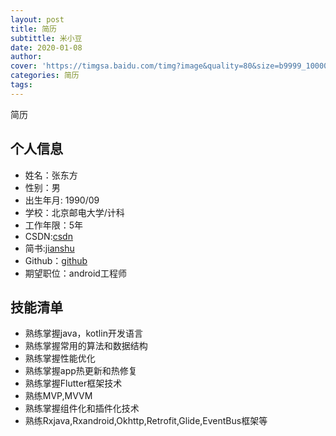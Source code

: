 ```yaml
---
layout: post
title: 简历
subtittle: 米小豆
date: 2020-01-08
author: 
cover: 'https://timgsa.baidu.com/timg?image&quality=80&size=b9999_10000&sec=1573713993947&di=9e6251aebf7e0b5be75f171f7e295395&imgtype=0&src=http%3A%2F%2Fpic1.win4000.com%2Fwallpaper%2F4%2F58425ddc7f0e2.jpg'
categories: 简历
tags:  
---
```

简历
## 个人信息
* 姓名：张东方
* 性别：男
* 出生年月: 1990/09
* 学校：北京邮电大学/计科
* 工作年限：5年
* CSDN:[csdn](https://blog.csdn.net/zxwd2015)
* 简书:[jianshu](https://www.jianshu.com/u/8e994d48118c)
* Github：[github](https://github.com/mixiaodou)
* 期望职位：android工程师
## 技能清单
* 熟练掌握java，kotlin开发语言
* 熟练掌握常用的算法和数据结构
* 熟练掌握性能优化
* 熟练掌握app热更新和热修复
* 熟练掌握Flutter框架技术
* 熟练MVP,MVVM
* 熟练掌握组件化和插件化技术
* 熟练Rxjava,Rxandroid,Okhttp,Retrofit,Glide,EventBus框架等



